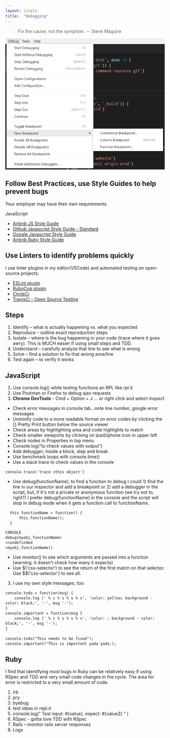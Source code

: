 ```yaml
---
layout: single
title:  "Debugging"
---
```


>Fix the cause, not the symptom. 
>                 -- Steve Maguire

![Debug in VSCode](/assets/images/debug-menu.png)    

## Follow Best Practices, use Style Guides to help prevent bugs ##
Your employer may have their own requirements.

JavaScript
- [Airbnb JS Style Guide](https://github.com/airbnb/javascript)
- [Github Javascript Style Guide - Standard](https://github.com/standard/standard)
- [Google Javascript Style Guide](https://google.github.io/styleguide/jsguide.html)
- [Airbnb Ruby Style Guide](https://github.com/airbnb/ruby)

## Use Linters to identify problems quickly ##
I use linter plugins in my editor(VSCode) and automated testing on open-source projects.
- [ESLint plugin](https://marketplace.visualstudio.com/items?itemName=dbaeumer.vscode-eslint)
- [RuboCop plugin](https://marketplace.visualstudio.com/items?itemName=misogi.ruby-rubocop)
- [CircleCi](https://circleci.com)
- [TravisCi - Open Source Testing](https://travisci.org)

## Steps ##
1.	Identify – what is actually happening vs. what you expected
2.	Reproduce – outline exact reproduction steps
3.	Isolate – where is the bug happening in your code (trace where it goes awry). This is MUCH easier if using small steps and TDD.
4.	Understand – carefully analyze that line to see what is wrong
5.	Solve – find a solution to fix that wrong area/line
6.	Test again – to verify it works

## JavaScript ##
1. Use console.log() while testing functions an RPL like rpl.it
2. Use Postman or Firefox to debug ajax requests
3. **Chrome DevTools** - Cmd + Option + J ... or right click and select inspect
-  Check error messages in console tab...note line number, google error messages
-  Unminify code to a more readable format on error codes by clicking the {} Pretty Print button below the source viewer
-  Check areas by highlighting area and code highlights to match
-  Check smaller viewports by clicking on ipad/iphone icon in upper left
-  Check nodes in Properties in top menu
-  Console.log(“to check values with output”)
-  Add debugger; inside a block, step and break
-  Use benchmark loops with console.time()
-  Use a stack trace to check values in the console
```
console.trace('trace <this object')
```
- Use debug(functionName); to find a function to debug
I could 1) find the line in our inspector and add a breakpoint or 2) add a debugger in the script,
but, if it's not a private or anonymous function (we try not to, right?)
I prefer debug(functionName) in the console and 
the script will stop in debug mode when it gets a function call to functionName.
```
  this functionName = function() {
      this.functionName();
  }
```
```
CONSOLE
debug(myobj.functionName)
<<undefinded
>myobj.functionName()
```
- Use monitor() to see which arguments are passed into a function (warning: it doesn't check how many it expects)
- Use $('css-selector') to see the return of the first match on that selector. Use $$('css-selector') to see all.

3. I use my own style messages, too:

```
console.todo = function(msg) {
    console.log (' % c % s % s % s', 'color: yellow; background - color: black;', '-', msg '-');
}
console.important = function(msg [
    console.log (' % c % s % s % s', 'color: ; background - color: black;', '-', msg '-');
}

console.todo("This needs to be fixed");
console.important("This is important yada yada.);
```


## Ruby ##
I find that identifying most bugs in Ruby can be relatively easy if using RSpec and TDD and very small code changes in the cycle. The area for error is restricted to a very small amount of code. 

1.	irb
2.	pry
3.	byebug
4.	test ideas in repl.it
5.	console.log(“ Test input: #{value}, expect: #{value2} " ) 
6.	RSpec - gotta love TDD with RSpec
7.	Rails – monitor rails server responses
8.  Logs
